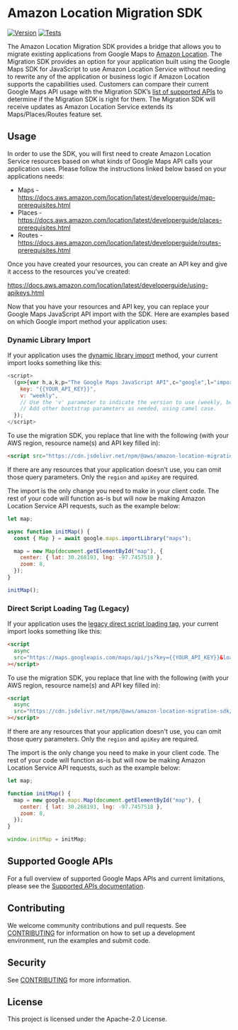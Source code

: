 # Amazon Location Migration SDK

[![Version](https://img.shields.io/npm/v/@aws/amazon-location-migration-sdk?style=flat)](https://www.npmjs.com/package/@aws/amazon-location-migration-sdk) [![Tests](https://github.com/aws-geospatial/amazon-location-migration/actions/workflows/build.yml/badge.svg)](https://github.com/aws-geospatial/amazon-location-migration/actions/workflows/build.yml)

The Amazon Location Migration SDK provides a bridge that allows you to migrate existing applications from Google Maps to [Amazon Location](https://aws.amazon.com/location/). The Migration SDK provides an option for your application built using the Google Maps SDK for JavaScript to use Amazon Location Service without needing to rewrite any of the application or business logic if Amazon Location supports the capabilities used. Customers can compare their current Google Maps API usage with the Migration SDK’s [list of supported APIs](documentation/supportedLibraries.md) to determine if the Migration SDK is right for them. The Migration SDK will receive updates as Amazon Location Service extends its Maps/Places/Routes feature set.

## Usage

In order to use the SDK, you will first need to create Amazon Location Service resources based on what kinds of Google Maps API calls your application uses.
Please follow the instructions linked below based on your applications needs:

- Maps - https://docs.aws.amazon.com/location/latest/developerguide/map-prerequisites.html
- Places - https://docs.aws.amazon.com/location/latest/developerguide/places-prerequisites.html
- Routes - https://docs.aws.amazon.com/location/latest/developerguide/routes-prerequisites.html

Once you have created your resources, you can create an API key and give it access to the resources you've created:

https://docs.aws.amazon.com/location/latest/developerguide/using-apikeys.html

Now that you have your resources and API key, you can replace your Google Maps JavaScript API import with the SDK. Here are examples based on which Google import method your application uses:

### Dynamic Library Import

If your application uses the [dynamic library import](https://developers.google.com/maps/documentation/javascript/load-maps-js-api#dynamic-library-import) method, your current import looks something like this:

```javascript
<script>
  (g=>{var h,a,k,p="The Google Maps JavaScript API",c="google",l="importLibrary",q="__ib__",m=document,b=window;b=b[c]||(b[c]={});var d=b.maps||(b.maps={}),r=new Set,e=new URLSearchParams,u=()=>h||(h=new Promise(async(f,n)=>{await (a=m.createElement("script"));e.set("libraries",[...r]+"");for(k in g)e.set(k.replace(/[A-Z]/g,t=>"_"+t[0].toLowerCase()),g[k]);e.set("callback",c+".maps."+q);a.src=`https://maps.${c}apis.com/maps/api/js?`+e;d[q]=f;a.onerror=()=>h=n(Error(p+" could not load."));a.nonce=m.querySelector("script[nonce]")?.nonce||"";m.head.append(a)}));d[l]?console.warn(p+" only loads once. Ignoring:",g):d[l]=(f,...n)=>r.add(f)&&u().then(()=>d[l](f,...n))})({
    key: "{{YOUR_API_KEY}}",
    v: "weekly",
    // Use the 'v' parameter to indicate the version to use (weekly, beta, alpha, etc.).
    // Add other bootstrap parameters as needed, using camel case.
  });
</script>
```

To use the migration SDK, you replace that line with the following (with your AWS region, resource name(s) and API key filled in):

```html
<script src="https://cdn.jsdelivr.net/npm/@aws/amazon-location-migration-sdk/dist/amazonLocationMigrationSDK.min.js?region={{REGION}}&placeIndex={{PLACE_INDEX}}&routeCalculator={{ROUTE_CALCULATOR}}&apiKey={{AMAZON_LOCATION_API_KEY}}"></script>
```

If there are any resources that your application doesn't use, you can omit those query parameters. Only the `region` and `apiKey` are required.

The import is the only change you need to make in your client code. The rest of your code will function as-is but will now be making Amazon Location Service API requests, such as the example below:

```javascript
let map;

async function initMap() {
  const { Map } = await google.maps.importLibrary("maps");

  map = new Map(document.getElementById("map"), {
    center: { lat: 30.268193, lng: -97.7457518 },
    zoom: 8,
  });
}

initMap();
```

### Direct Script Loading Tag (Legacy)

If your application uses the [legacy direct script loading tag](https://developers.google.com/maps/documentation/javascript/load-maps-js-api#use-legacy-tag), your current import looks something like this:

```html
<script
  async
  src="https://maps.googleapis.com/maps/api/js?key={{YOUR_API_KEY}}&loading=async&callback=initMap&libraries=places"
></script>
```

To use the migration SDK, you replace that line with the following (with your AWS region, resource name(s) and API key filled in):

```html
<script
  async
  src="https://cdn.jsdelivr.net/npm/@aws/amazon-location-migration-sdk/dist/amazonLocationMigrationSDK.min.js?callback=initMap&region={{REGION}}&placeIndex={{PLACE_INDEX}}&routeCalculator={{ROUTE_CALCULATOR}}&apiKey={{AMAZON_LOCATION_API_KEY}}"
></script>
```

If there are any resources that your application doesn't use, you can omit those query parameters. Only the `region` and `apiKey` are required.

The import is the only change you need to make in your client code. The rest of your code will function as-is but will now be making Amazon Location Service API requests, such as the example below:

```javascript
let map;

function initMap() {
  map = new google.maps.Map(document.getElementById("map"), {
    center: { lat: 30.268193, lng: -97.7457518 },
    zoom: 8,
  });
}

window.initMap = initMap;
```

## Supported Google APIs

For a full overview of supported Google Maps APIs and current limitations, please see the [Supported APIs documentation](documentation/supportedLibraries.md).

## Contributing

We welcome community contributions and pull requests. See [CONTRIBUTING](CONTRIBUTING.md) for information on how to set up a development environment, run the examples and submit code.

## Security

See [CONTRIBUTING](CONTRIBUTING.md#security-issue-notifications) for more information.

## License

This project is licensed under the Apache-2.0 License.
